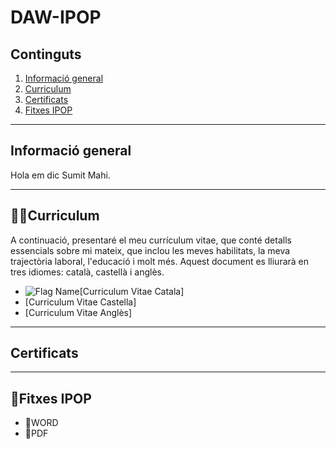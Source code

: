 # DAW-IPOP
## Continguts
  1. [Informació general](#informació-general)
  2. [Curriculum](#curriculum)
  3. [Certificats](#certificats)
  4. [Fitxes IPOP](#fitxes-IPOP)
     

***
## Informació general
Hola em dic Sumit Mahi.

***

## 👨‍💻Curriculum
A continuació, presentaré el meu currículum vitae, que conté detalls essencials sobre mi mateix, que inclou les meves habilitats, la meva trajectòria laboral, l'educació i molt més. Aquest document es lliurarà en tres idiomes: català, castellà i anglès.
* ![Flag Name](https://www.google.com/url?sa=i&url=https%3A%2F%2Fstuffedeyes.com%2F2018%2F06%2F24%2Fspain-sunday-the-flag-and-the-pillars-of-hercules%2F&psig=AOvVaw2r1TeZL-oDsYB3ym2PNy2n&ust=1708805803402000&source=images&cd=vfe&opi=89978449&ved=0CBIQjRxqFwoTCOCd5eijwoQDFQAAAAAdAAAAABAR)[Curriculum Vitae Catala]
* [Curriculum Vitae Castella]
* [Curriculum Vitae Anglès]


***

## Certificats

***

## 📁Fitxes IPOP
  -  📄WORD
  -  📄PDF


